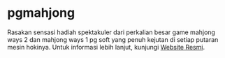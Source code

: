 # pgmahjong
Rasakan sensasi hadiah spektakuler dari perkalian besar game mahjong ways 2 dan mahjong ways 1 pg soft yang penuh kejutan di setiap putaran mesin hokinya. Untuk informasi lebih lanjut, kunjungi [Website Resmi](https://pg33slot.com/).
